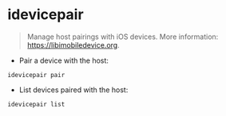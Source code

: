 # idevicepair

> Manage host pairings with iOS devices.
> More information: <https://libimobiledevice.org>.

- Pair a device with the host:

`idevicepair pair`

- List devices paired with the host:

`idevicepair list`
